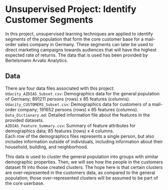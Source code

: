 # Unsupervised Project: Identify Customer Segments
In this project, unsupervised learning techniques are applied to identify segments of the population that form the core customer base for a mail-order sales company in Germany. These segments can later be used to direct marketing campaigns towards audiences that will have the highest expected rate of returns. The data that is used has been provided by Bertelsmann Arvato Analytics.

## Data
There are four data files associated with this project:  
`Udacity_AZDIAS_Subset.csv`: Demographics data for the general population of Germany; 891211 persons (rows) x 85 features (columns).  
`Udacity_CUSTOMERS_Subset.csv`: Demographics data for customers of a mail-order company; 191652 persons (rows) x 85 features (columns).  
`Data_Dictionary.md`: Detailed information file about the features in the provided datasets.  
`AZDIAS_Feature_Summary.csv`: Summary of feature attributes for demographics data; 85 features (rows) x 4 columns.  
Each row of the demographics files represents a single person, but also includes information outside of individuals, including information about their household, building, and neighborhood.  
  
This data is used to cluster the general population into groups with similar demographic properties. Then, we will see how the people in the customers dataset fit into those created clusters. The hope here is that certain clusters are over-represented in the customers data, as compared to the general population; those over-represented clusters will be assumed to be part of the core userbase.
